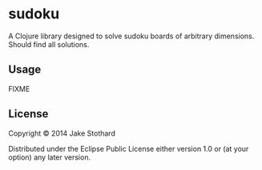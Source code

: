 # sudoku

A Clojure library designed to solve sudoku boards of arbitrary dimensions. Should find all solutions.

## Usage

FIXME

## License

Copyright © 2014 Jake Stothard

Distributed under the Eclipse Public License either version 1.0 or (at
your option) any later version.
